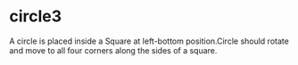 # circle3
A circle is placed inside a Square at left-bottom position.Circle should rotate and move to all four corners along the sides of a square.
